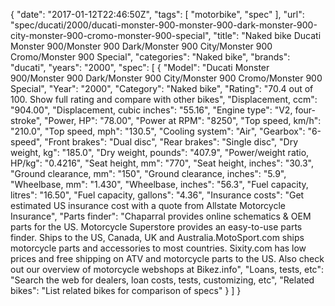 {
    "date": "2017-01-12T22:46:50Z",
    "tags": [
        "motorbike",
        "spec"
    ],
    "url": "spec\/ducati\/2000\/ducati-monster-900-monster-900-dark-monster-900-city-monster-900-cromo-monster-900-special",
    "title": "Naked bike Ducati Monster 900\/Monster 900 Dark\/Monster 900 City\/Monster 900 Cromo\/Monster 900 Special",
    "categories": "Naked bike",
    "brands": "ducati",
    "years": "2000",
    "spec": [
        {
            "Model": "Ducati Monster 900\/Monster 900 Dark\/Monster 900 City\/Monster 900 Cromo\/Monster 900 Special",
            "Year": "2000",
            "Category": "Naked bike",
            "Rating": "70.4 out of 100. Show full rating and compare with other bikes",
            "Displacement, ccm": "904.00",
            "Displacement, cubic inches": "55.16",
            "Engine type": "V2, four-stroke",
            "Power, HP": "78.00",
            "Power at RPM": "8250",
            "Top speed, km\/h": "210.0",
            "Top speed, mph": "130.5",
            "Cooling system": "Air",
            "Gearbox": "6-speed",
            "Front brakes": "Dual disc",
            "Rear brakes": "Single disc",
            "Dry weight, kg": "185.0",
            "Dry weight, pounds": "407.9",
            "Power\/weight ratio, HP\/kg": "0.4216",
            "Seat height, mm": "770",
            "Seat height, inches": "30.3",
            "Ground clearance, mm": "150",
            "Ground clearance, inches": "5.9",
            "Wheelbase, mm": "1.430",
            "Wheelbase, inches": "56.3",
            "Fuel capacity, litres": "16.50",
            "Fuel capacity, gallons": "4.36",
            "Insurance costs": "Get estimated US insurance cost with a quote from Allstate Motorcycle Insurance",
            "Parts finder": "Chaparral provides online schematics & OEM parts for the US.   Motorcycle Superstore provides an easy-to-use parts finder. Ships to the US, Canada, UK and Australia.MotoSport.com ships motorcycle parts and accessories to most countries.    Sixity.com has low prices and free shipping on ATV and motorcycle parts to the US. Also check out our overview of motorcycle webshops at Bikez.info",
            "Loans, tests, etc": "Search the web for dealers, loan costs, tests, customizing, etc",
            "Related bikes": "List related bikes for comparison of specs"
        }
    ]
}
